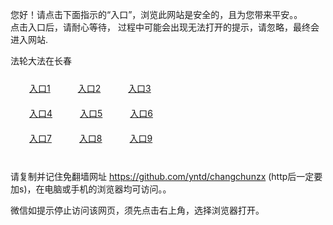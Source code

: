 您好！请点击下面指示的“入口”，浏览此网站是安全的，且为您带来平安。。 <br/>
点击入口后，请耐心等待， 过程中可能会出现无法打开的提示，请忽略，最终会进入网站. </br>

法轮大法在长春<br/>
<div style="padding:10px"><a style="margin:20px" target="_blank" href="https://db8shz77bsgba.cloudfront.net/2Qpsp?phalmuad" id="ccLink1" rel="nofollow">入口1</a> <a target="_blank" style="margin:20px" href="https://d18vsfoit2i5u6.cloudfront.net/2Qpsp?vjokvg" id="ccLink2" rel="nofollow">入口2</a> <a style="margin:20px" target="_blank" href="https://d23c66qdh5s79j.cloudfront.net/2Qpsp?unkietzj" id="ccLink3" rel="nofollow">入口3</a></div>

<div style="padding:10px" ><a style="margin:20px" target="_blank" href="https://db8shz77bsgba.cloudfront.net/2Qpsp?phalmuad" id="ccLink4" rel="nofollow">入口4</a> <a style="margin:20px" href="https://d18vsfoit2i5u6.cloudfront.net/2Qpsp?vjokvg" target="_blank" id="ccLink5" rel="nofollow">入口5</a> <a style="margin:20px" href="https://d23c66qdh5s79j.cloudfront.net/2Qpsp?unkietzj" target="_blank" id="ccLink6" rel="nofollow">入口6</a></div>

<div style="padding:10px"><a style="margin:20px" target="_blank" href="https://db8shz77bsgba.cloudfront.net/2Qpsp?phalmuad" id="ccLink7" rel="nofollow">入口7</a> <a style="margin:20px" href="https://d18vsfoit2i5u6.cloudfront.net/2Qpsp?vjokvg" target="_blank" id="ccLink8" rel="nofollow">入口8</a> <a style="margin:20px" target="_blank" href="https://d23c66qdh5s79j.cloudfront.net/2Qpsp?unkietzj" id="ccLink9" rel="nofollow">入口9</a></div>

<br/>



请复制并记住免翻墙网址 https://github.com/yntd/changchunzx (http后一定要加s)，在电脑或手机的浏览器均可访问。。<br/>

微信如提示停止访问该网页，须先点击右上角，选择浏览器打开。
